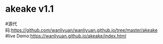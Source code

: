 # akeake v1.1
#源代码:https://github.com/wanliyuan/wanliyuan.github.io/tree/master/akeake
#live Demo:https://wanliyuan.github.io/akeake/index.html
